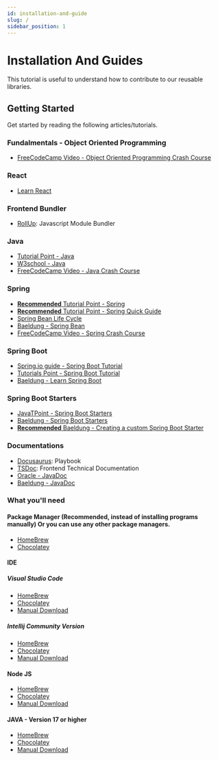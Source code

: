 ```yaml
---
id: installation-and-guide
slug: /
sidebar_position: 1
---
```


# Installation And Guides

This tutorial is useful to understand how to contribute to our reusable libraries.

## Getting Started

Get started by reading the following articles/tutorials.

### Fundalmentals - Object Oriented Programming
- [FreeCodeCamp Video - Object Oriented Programming Crash Course](https://www.youtube.com/watch?v=SiBw7os-_zI)

### React
- [Learn React](https://react.dev/learn)

### Frontend Bundler
- [RollUp](https://rollupjs.org): Javascript Module Bundler

### Java
- [Tutorial Point - Java](https://www.tutorialspoint.com/java/index.htm)
- [W3school - Java](https://www.w3schools.com/java/)
- [FreeCodeCamp Video - Java Crash Course](https://www.youtube.com/watch?v=A74TOX803D0)

### Spring
 - [**Recommended** Tutorial Point - Spring](https://www.tutorialspoint.com/spring/index.htm)
 - [**Recommended** Tutorial Point - Spring Quick Guide](https://www.tutorialspoint.com/spring/spring_quick_guide.htm)
 - [Spring Bean Life Cycle](https://howtodoinjava.com/spring-core/spring-bean-life-cycle/)
 - [Baeldung - Spring Bean](https://www.baeldung.com/spring-bean)
 - [FreeCodeCamp Video - Spring Crash Course](https://www.youtube.com/watch?v=vtPkZShrvXQ)

### Spring Boot
- [Spring.io guide - Spring Boot Tutorial](https://spring.io/guides/gs/spring-boot/)
- [Tutorials Point - Spring Boot Tutorial](https://www.tutorialspoint.com/spring_boot/index.htm)
- [Baeldung - Learn Spring Boot](httcps://www.baeldung.com/spring-boot)

### Spring Boot Starters
- [JavaTPoint - Spring Boot Starters](https://www.javatpoint.com/spring-boot-starters)
- [Baeldung - Spring Boot Starters](https://www.baeldung.com/spring-boot-starters)
- [**Recommended** Baeldung - Creating a custom Spring Boot Starter](https://www.baeldung.com/spring-boot-custom-starter)

### Documentations
- [Docusaurus](https://docusaurus.io): Playbook
- [TSDoc](https://tsdoc.org): Frontend Technical Documentation
- [Oracle - JavaDoc](https://www.oracle.com/sg/technical-resources/articles/java/javadoc-tool.html)
- [Baeldung - JavaDoc](https://www.baeldung.com/javadoc)

### What you'll need

#### Package Manager (Recommended, instead of installing programs manually) Or you can use any other package managers.
- [HomeBrew](https://brew.sh)
- [Chocolatey](https://chocolatey.org/install) 

#### IDE
##### Visual Studio Code
- [HomeBrew](https://formulae.brew.sh/cask/visual-studio-code)
- [Chocolatey](https://community.chocolatey.org/packages/vscode#install)
- [Manual Download](https://code.visualstudio.com/download)
##### Intellij Community Version
- [HomeBrew](https://formulae.brew.sh/cask/intellij-idea-ce)
- [Chocolatey](https://community.chocolatey.org/packages/intellijidea-community)
- [Manual Download](https://www.jetbrains.com/idea/download/)

#### Node JS
- [HomeBrew](https://formulae.brew.sh/formula/node)
- [Chocolatey](https://community.chocolatey.org/packages/nodejs)
- [Manual Download](https://nodejs.org/en/download)

#### JAVA - Version 17 or higher
- [HomeBrew](https://formulae.brew.sh/formula/openjdk@17)
- [Chocolatey](https://community.chocolatey.org/packages/openjdk/17.0.2)
- [Manual Download](https://jdk.java.net/archive/)